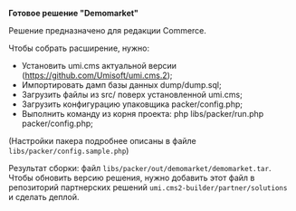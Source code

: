**Готовое решение "Demomarket"**

Решение предназначено для редакции Commerce.

Чтобы собрать расширение, нужно:

* Установить umi.cms актуальной версии (https://github.com/Umisoft/umi.cms.2);
* Импортировать дамп базы данных dump/dump.sql;
* Загрузить файлы из src/ поверх установленной umi.cms;
* Загрузить конфигурацию упаковщика packer/config.php;
* Выполнить команду из корня проекта: php libs/packer/run.php packer/config.php;

(Настройки пакера подробнее описаны в файле `libs/packer/config.sample.php`)

Результат сборки: файл `libs/packer/out/demomarket/demomarket.tar`. 
Чтобы обновить версию решения, нужно добавить этот файл в репозиторий партнерских решений `umi.cms2-builder/partner/solutions` и сделать деплой.